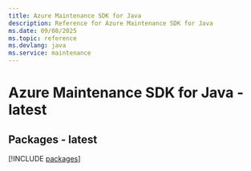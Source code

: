 ```yaml
---
title: Azure Maintenance SDK for Java
description: Reference for Azure Maintenance SDK for Java
ms.date: 09/08/2025
ms.topic: reference
ms.devlang: java
ms.service: maintenance
---
```

# Azure Maintenance SDK for Java - latest
## Packages - latest
[!INCLUDE [packages](maintenance-index.md)]